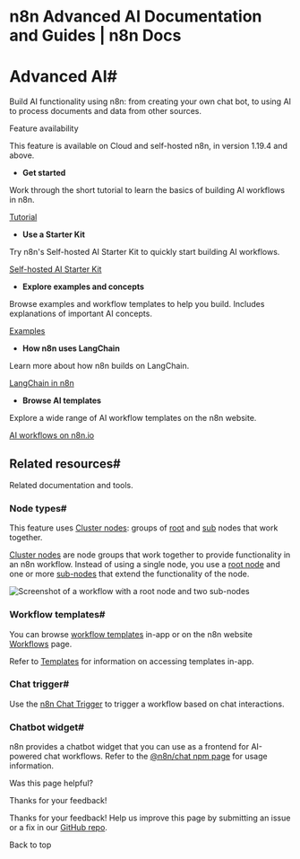 # n8n Advanced AI Documentation and Guides | n8n Docs

[ ](https://github.com/n8n-io/n8n-docs/edit/main/docs/advanced-ai/index.md "Edit this page")

# Advanced AI#

Build AI functionality using n8n: from creating your own chat bot, to using AI to process documents and data from other sources.

Feature availability

This feature is available on Cloud and self-hosted n8n, in version 1.19.4 and above.

  * **Get started**

Work through the short tutorial to learn the basics of building AI workflows in n8n.

[ Tutorial](intro-tutorial/)

  * **Use a Starter Kit**

Try n8n's Self-hosted AI Starter Kit to quickly start building AI workflows.

[ Self-hosted AI Starter Kit](../hosting/starter-kits/ai-starter-kit/)

  * **Explore examples and concepts**

Browse examples and workflow templates to help you build. Includes explanations of important AI concepts.

[ Examples](examples/introduction/)

  * **How n8n uses LangChain**

Learn more about how n8n builds on LangChain.

[ LangChain in n8n](langchain/overview/)

  * **Browse AI templates**

Explore a wide range of AI workflow templates on the n8n website.

[ AI workflows on n8n.io](https://n8n.io/workflows/?categories=25)

## Related resources#

Related documentation and tools.

### Node types#

This feature uses [Cluster nodes](../integrations/builtin/cluster-nodes/): groups of [root](../integrations/builtin/cluster-nodes/root-nodes/) and [sub](../integrations/builtin/cluster-nodes/sub-nodes/) nodes that work together.

[Cluster nodes](../glossary/#cluster-node-n8n) are node groups that work together to provide functionality in an n8n workflow. Instead of using a single node, you use a [root node](../glossary/#root-node-n8n) and one or more [sub-nodes](../glossary/#sub-node-n8n) that extend the functionality of the node.

![Screenshot of a workflow with a root node and two sub-nodes](../_images/integrations/builtin/cluster-nodes/root-sub-nodes.png)

### Workflow templates#

You can browse [workflow templates](../glossary/#template-n8n) in-app or on the n8n website [Workflows](https://n8n.io/workflows/?categories=25,26) page.

Refer to [Templates](../workflows/templates/) for information on accessing templates in-app.

### Chat trigger#

Use the [n8n Chat Trigger](../integrations/builtin/core-nodes/n8n-nodes-langchain.chattrigger/) to trigger a workflow based on chat interactions.

### Chatbot widget#

n8n provides a chatbot widget that you can use as a frontend for AI-powered chat workflows. Refer to the [@n8n/chat npm page](https://www.npmjs.com/package/@n8n/chat) for usage information.

Was this page helpful? 

Thanks for your feedback! 

Thanks for your feedback! Help us improve this page by submitting an issue or a fix in our [GitHub repo](https://github.com/n8n-io/n8n-docs). 

Back to top